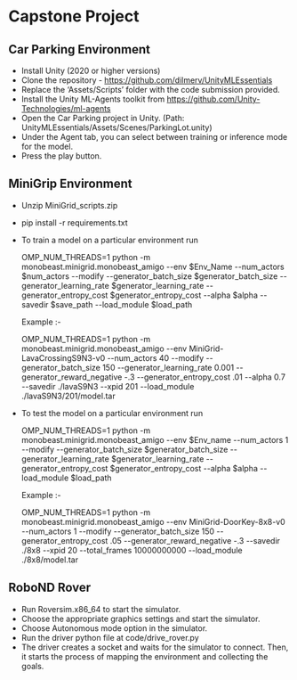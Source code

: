 # Capstone Project

## Car Parking Environment
* Install Unity (2020 or higher versions)
* Clone the repository - https://github.com/dilmerv/UnityMLEssentials
* Replace the ‘Assets/Scripts’ folder with the code submission provided.
* Install the Unity ML-Agents toolkit from https://github.com/Unity-Technologies/ml-agents
* Open the Car Parking project in Unity. (Path: UnityMLEssentials/Assets/Scenes/ParkingLot.unity)
* Under the Agent tab, you can select between training or inference mode for the model.
* Press the play button.

## MiniGrip Environment
* Unzip MiniGrid_scripts.zip
* pip install -r requirements.txt
* To train a model on a particular environment run 
  

  OMP_NUM_THREADS=1 python -m monobeast.minigrid.monobeast_amigo --env $Env_Name --num_actors $num_actors --modify --generator_batch_size $generator_batch_size --generator_learning_rate $generator_learning_rate  --generator_entropy_cost $generator_entropy_cost --alpha $alpha --savedir $save_path --load_module $load_path


  Example :-


  OMP_NUM_THREADS=1 python -m monobeast.minigrid.monobeast_amigo --env MiniGrid-LavaCrossingS9N3-v0 --num_actors 40 --modify --generator_batch_size 150 --generator_learning_rate 0.001 --generator_reward_negative -.3 --generator_entropy_cost .01 --alpha 0.7 --savedir ./lavaS9N3 --xpid 201 --load_module ./lavaS9N3/201/model.tar 


* To test the model on a particular environment run

	
	OMP_NUM_THREADS=1 python -m monobeast.minigrid.monobeast_amigo --env $Env_name --num_actors 1 --modify --generator_batch_size $generator_batch_size --generator_learning_rate $generator_learning_rate  --generator_entropy_cost $generator_entropy_cost --alpha $alpha --load_module $load_path


	Example :-


	OMP_NUM_THREADS=1 python -m monobeast.minigrid.monobeast_amigo --env MiniGrid-DoorKey-8x8-v0 --num_actors 1 --modify --generator_batch_size 150 --generator_entropy_cost .05 --generator_reward_negative -.3 --savedir ./8x8 --xpid 20 --total_frames 10000000000 --load_module ./8x8/model.tar
	
## RoboND Rover
* Run Roversim.x86_64 to start the simulator. 
* Choose the appropriate graphics settings and start the simulator.
* Choose Autonomous mode option in the simulator.
* Run the driver python file at code/drive_rover.py
* The driver creates a socket and waits for the simulator to connect. Then, it starts the process of mapping the environment and collecting the goals.
